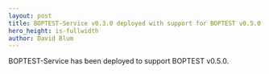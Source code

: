 ```yaml
---
layout: post
title: BOPTEST-Service v0.3.0 deployed with support for BOPTEST v0.5.0
hero_height: is-fullwidth
author: David Blum
---
```


BOPTEST-Service has been deployed to support BOPTEST v0.5.0.
